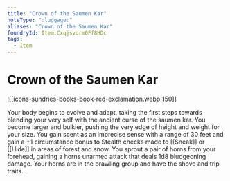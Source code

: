 ```yaml
---
title: "Crown of the Saumen Kar"
noteType: ":luggage:"
aliases: "Crown of the Saumen Kar"
foundryId: Item.Cxqjsvorm0Ff8HDc
tags:
  - Item
---
```


# Crown of the Saumen Kar
![[icons-sundries-books-book-red-exclamation.webp|150]]

Your body begins to evolve and adapt, taking the first steps towards blending your very self with the ancient curse of the saumen kar. You become larger and bulkier, pushing the very edge of height and weight for your size. You gain scent as an imprecise sense with a range of 30 feet and gain a +1 circumstance bonus to Stealth checks made to [[Sneak]] or [[Hide]] in areas of forest and snow. You sprout a pair of horns from your forehead, gaining a horns unarmed attack that deals 1d8 bludgeoning damage. Your horns are in the brawling group and have the shove and trip traits.
